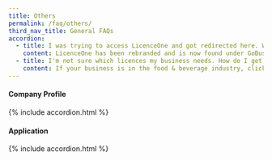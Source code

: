```yaml
---
title: Others
permalink: /faq/others/
third_nav_title: General FAQs
accordion:
  - title: I was trying to access LicenceOne and got redirected here. Why?
    content: LicenceOne has been rebranded and is now found under GoBusiness Dashboard. The ala-carte feature has all the same functions as LicenceOne and now comes with a newly added Guided Journey feature to walk beginners through the licensing process.
  - title: I'm not sure which licences my business needs. How do I get started in GoBusiness Dashboard?
    content: If your business is in the food & beverage industry, click here to use our Guided Journey feature for step-by-step guidance to find out the licences you need, and apply for them.
---
```


#### Company Profile
{% include accordion.html %}
#### Application
{% include accordion.html %}
